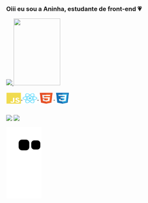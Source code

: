 ### Oiii eu sou a Aninha, estudante de front-end 💗

<div>
<a href="https://github.com/soarespzz">
<img width="42%" src="https://github-readme-stats.vercel.app/api?username=soarespzz&theme=dracula&show_icons=true&include_all_commits=true&count_private=true"/>
<img width="50%" height="180cm" src="https://github-readme-stats.vercel.app/api/top-langs?username=soarespzz&theme=dracula&show_icons=true&include_all_commits=true&count_private=true&layout=compact"/>
</div>

<div style="display: inline_block"><br>
  <img align="center" alt="Ana-Js" height="30" width="40" src="https://raw.githubusercontent.com/devicons/devicon/master/icons/javascript/javascript-plain.svg">
  <img align="center" alt="Ana-React" height="30" width="40" src="https://raw.githubusercontent.com/devicons/devicon/master/icons/react/react-original.svg">
  <img align="center" alt="Ana-HTML" height="30" width="40" src="https://raw.githubusercontent.com/devicons/devicon/master/icons/html5/html5-original.svg">
  <img align="center" alt="Ana-CSS" height="30" width="40" src="https://raw.githubusercontent.com/devicons/devicon/master/icons/css3/css3-original.svg">

</div>
  
  ##
 
<div> 
  <a href="https://www.instagram.com/soarespzz/" target="_blank"><img src="https://img.shields.io/badge/-Instagram-%23E4405F?style=for-the-badge&logo=instagram&logoColor=white" target="_blank"></a>
  <a href = "mailto:ana777soares.sp@gmail.com"><img src="https://img.shields.io/badge/-Gmail-%23333?style=for-the-badge&logo=gmail&logoColor=white" target="_blank"></a>

  ![Snake animation](https://github.com/Soarespzz/Soarespzz/blob/output/github-contribution-grid-snake.svg)
</div>
